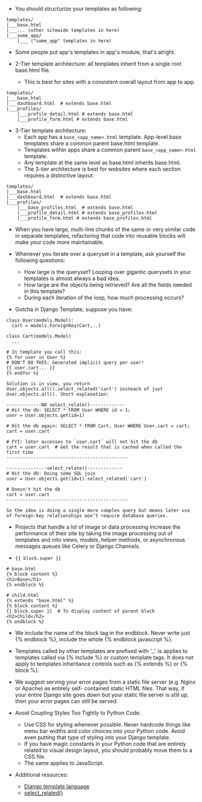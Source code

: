 - You should structurize your templates as following:
```
templates/
|___base.html
|___... (other sitewide templates in here)
|___some_app/
    |___ ("some_app" templates in here)
```
 
- Some people put app's templates in app's module, that's alright.

- 2-Tier template architecture: all templates inherit from a single root base.html file.
  - This is best for sites with a consistent overall layout from app to app.
```
templates/
|___base.html
|___dashboard.html  # extends base.html
|___profiles/
    |___profile_detail.html # extends base.html
    |___profile_form.html # extends base.html
```
  
- 3-Tier template architecture:
  - Each app has a `base_<app_name>.html` template. App-level base templates share a common parent base.html template.
  - Templates within apps share a common parent `base_<app_name>.html` template.
  - Any template at the same level as base.html inherits base.html.
  - The 3-tier architecture is best for websites where each section requires a distinctive layout.
```
templates/
|___base.html
|___dashboard.html  # extends base.html
|___profiles/
    |___base_profiles.html  # extends base.html
    |___profile_detail.html # extends base_profiles.html
    |___profile_form.html # extends base_profiles.html
```

- When you have large, multi-line chunks of the same or very similar code in separate templates, refactoring that code into reusable blocks will make your code more maintainable.

- Whenever you iterate over a queryset in a template, ask yourself the following questions:
  - How large is the queryset? Looping over gigantic querysets in your templates is almost always a bad idea.
  - How large are the objects being retrieved? Are all the fields needed in this template?
  - During each iteration of the loop, how much processing occurs?
  
- Gotcha in Django Template, suppose you have:
```
class User(models.Model):
  cart = models.ForeignKey(Cart,..)
  
class Cart(models.Model)
  ...
  
# In template you call this:
{% for user in User %}
# DON'T DO THIS: Generated implicit query per user!
{{ user.cart... }}
{% endfor %}

Solution is in view, you return User.objects.all().select_related('cart') insteach of just User.objects.all(). Short explanation:

-------------NO select_relate()-------------
# Hit the db: SELECT * FROM User WHERE id = 1;
user = User.objects.get(id=1)

# Hit the db again: SELECT * FROM Cart, User WHERE User.cart = cart;
cart = user.cart

# FYI: later accesses to `user.cart` will not hit the db
cart = user.cart  # Get the result that is cached when called the first time
---------------------------------------------

---------------select_relate()-------------
# Hit the db: Doing some SQL join
user = User.objects.get(id=1).select_related('cart')

# Doesn't hit the db
cart = user.cart
---------------------------------------------

So the idea is doing a single more complex query but means later use of foreign-key relationships won’t require database queries.
```

- Projects that handle a lot of image or data processing increase the performance of their site by taking the image processing out of templates and into views, models, helper methods, or asynchronous messages queues like Celery or Django Channels.

- `{{ block.super }}`
```
# base.html
{% block content %}
<h1>Base</h1>
{% endblock %}

# child.html
{% extends "base.html" %}
{% block content %}
{{ block.super }}  # To display content of parent block
<h2>Child</h2>
{% endblock %}
```

- We include the name of the block tag in the endblock. Never write just {% endblock %}, include the whole {% endblock javascript %}.

- Templates called by other templates are prefixed with ‘_’.  is applies to templates called via {% include %} or custom template tags. It does not apply to templates inheritance controls such as {% extends %} or {% block %}.

- We suggest serving your error pages from a static file server (e.g. Nginx or Apache) as entirely self- contained static HTML files. That way, if your entire Django site goes down but your static file server is still up, then your error pages can still be served.
- Avoid Coupling Styles Too Tightly to Python Code:
  - Use CSS for styling whenever possible. Never hardcode things like menu bar widths and color choices into your Python code. Avoid even putting that type of styling into your Django template.
  - If you have magic constants in your Python code that are entirely related to visual design layout, you should probably move them to a CSS file.
  - The same applies to JavaScript.

- Additional resources:
  - [Django template language](https://docs.djangoproject.com/en/2.0/topics/templates/#module-django.template)
  - [select_related()](https://docs.djangoproject.com/en/2.0/ref/models/querysets/#select-related)
